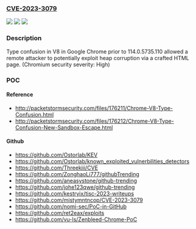 ### [CVE-2023-3079](https://cve.mitre.org/cgi-bin/cvename.cgi?name=CVE-2023-3079)
![](https://img.shields.io/static/v1?label=Product&message=Chrome&color=blue)
![](https://img.shields.io/static/v1?label=Version&message=114.0.5735.110%3C%20114.0.5735.110%20&color=brighgreen)
![](https://img.shields.io/static/v1?label=Vulnerability&message=Type%20Confusion&color=brighgreen)

### Description

Type confusion in V8 in Google Chrome prior to 114.0.5735.110 allowed a remote attacker to potentially exploit heap corruption via a crafted HTML page. (Chromium security severity: High)

### POC

#### Reference
- http://packetstormsecurity.com/files/176211/Chrome-V8-Type-Confusion.html
- http://packetstormsecurity.com/files/176212/Chrome-V8-Type-Confusion-New-Sandbox-Escape.html

#### Github
- https://github.com/Ostorlab/KEV
- https://github.com/Ostorlab/known_exploited_vulnerbilities_detectors
- https://github.com/Threekiii/CVE
- https://github.com/ZonghaoLi777/githubTrending
- https://github.com/aneasystone/github-trending
- https://github.com/johe123qwe/github-trending
- https://github.com/kestryix/tisc-2023-writeups
- https://github.com/mistymntncop/CVE-2023-3079
- https://github.com/nomi-sec/PoC-in-GitHub
- https://github.com/ret2eax/exploits
- https://github.com/vu-ls/Zenbleed-Chrome-PoC

